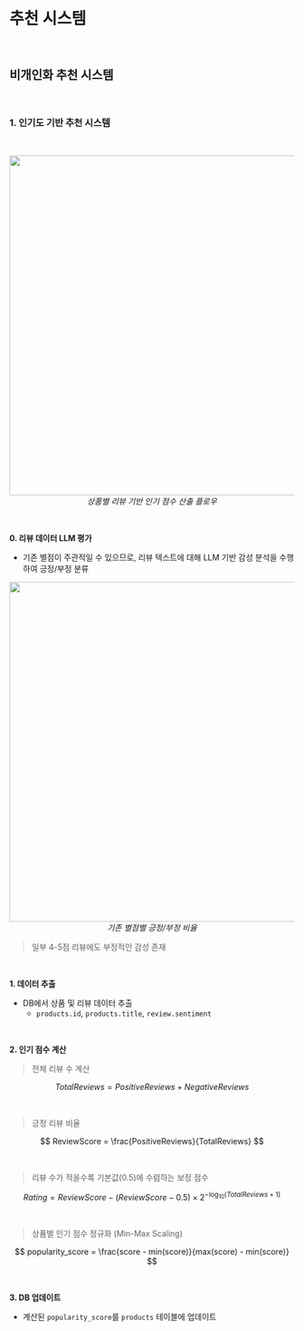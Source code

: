 # 추천 시스템

<br/>

## 비개인화 추천 시스템

<br/>

### 1. 인기도 기반 추천 시스템
<br/>

<p align="center">
    <img src="https://github.com/user-attachments/assets/f777114d-4026-40ea-a38a-05aed93903a6" width="600"/>
    <br/>
    <em>상품별 리뷰 기반 인기 점수 산출 플로우</em>
</p>

<br/>

**0. 리뷰 데이터 LLM 평가**

- 기존 별점이 주관적일 수 있으므로, 리뷰 텍스트에 대해 LLM 기반 감성 분석을 수행하여 긍정/부정 분류

<p align="center">
    <img src="https://github.com/user-attachments/assets/295fdbbf-1511-44b0-a989-6f7ea1f4c969" width="600"/>
    <br/>
    <em>기존 별점별 긍정/부정 비율</em>
</p>

> 일부 4-5점 리뷰에도 부정적인 감성 존재

<br/>

**1. 데이터 추출**

- DB에서 상품 및 리뷰 데이터 추출
  - `products.id`, `products.title`, `review.sentiment`

<br/>

**2. 인기 점수 계산**

> 전체 리뷰 수 계산

$$
TotalReviews = PositiveReviews + NegativeReviews
$$

<br/>

> 긍정 리뷰 비율

$$
ReviewScore = \frac{PositiveReviews}{TotalReviews}
$$

<br/>

> 리뷰 수가 적을수록 기본값(0.5)에 수렴하는 보정 점수

$$
Rating = ReviewScore - (ReviewScore - 0.5) \times 2^{- \log_{10}(TotalReviews + 1)}
$$

<br/>

> 상품별 인기 점수 정규화 (Min-Max Scaling)
  
$$
popularity_score = \frac{score - min(score)}{max(score) - min(score)}
$$

<br/>

**3. DB 업데이트**

- 계산된 `popularity_score`를 `products` 테이블에 업데이트

<br/>
